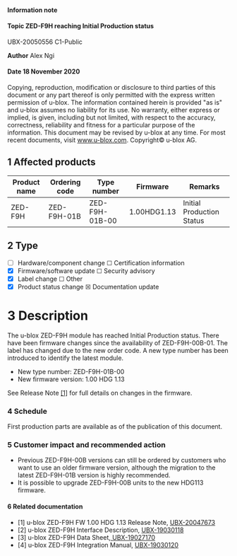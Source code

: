 

#### **Information note**

#### **Topic ZED-F9H reaching Initial Production status**

UBX-20050556 C1-Public

**Author** Alex Ngi

#### **Date** 18 November 2020

Copying, reproduction, modification or disclosure to third parties of this document or any part thereof is only permitted with the express written permission of u-blox. The information contained herein is provided "as is" and u-blox assumes no liability for its use. No warranty, either express or implied, is given, including but not limited, with respect to the accuracy, correctness, reliability and fitness for a particular purpose of the information. This document may be revised by u-blox at any time. For most recent documents, visit www.u-blox.com. Copyright© u-blox AG.

## **1 Affected products**

| Product name | Ordering code | Type number    | Firmware    | Remarks                   |
|--------------|---------------|----------------|-------------|---------------------------|
| ZED-F9H      | ZED-F9H-01B   | ZED-F9H-01B-00 | 1.00HDG1.13 | Initial Production Status |

## **2 Type**

- ☐ Hardware/component change ☐ Certification information
- ☒ Firmware/software update ☐ Security advisory
- ☒ Label change ☐ Other
- ☒ Product status change ☒ Documentation update

# **3 Description**

The u-blox ZED-F9H module has reached Initial Production status. There have been firmware changes since the availability of ZED-F9H-00B-01. The label has changed due to the new order code. A new type number has been introduced to identify the latest module.

- New type number: ZED-F9H-01B-00
- New firmware version: 1.00 HDG 1.13

See Release Note [\[1\]](#page-0-0) for full details on changes in the firmware.

### **4 Schedule**

First production parts are available as of the publication of this document.

### **5 Customer impact and recommended action**

- Previous ZED-F9H-00B versions can still be ordered by customers who want to use an older firmware version, although the migration to the latest ZED-F9H-01B version is highly recommended.
- It is possible to upgrade ZED-F9H-00B units to the new HDG113 firmware.

#### **6 Related documentation**

- <span id="page-0-0"></span>[1] u-blox ZED-F9H FW 1.00 HDG 1.13 Release Note, [UBX-20047673](https://www.u-blox.com/docs/UBX-20047673)
- [2] u-blox ZED-F9H Interface Description, [UBX-19030118](https://www.u-blox.com/docs/UBX-19030117)
- [3] u-blox ZED-F9H Data Sheet[, UBX-19027170](https://www.u-blox.com/docs/UBX-19027170)
- [4] u-blox ZED-F9H Integration Manual, [UBX-19030120](https://www.u-blox.com/docs/UBX-19030120)